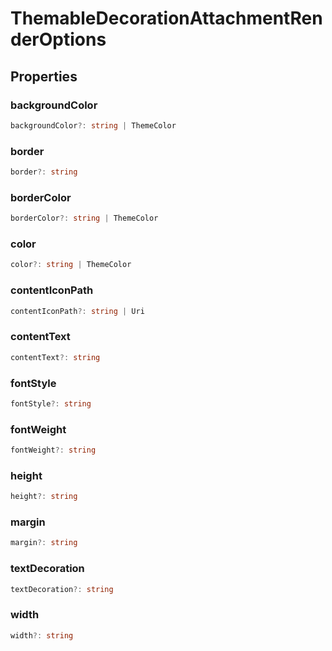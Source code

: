 # ThemableDecorationAttachmentRenderOptions

## Properties

### backgroundColor

```typescript
backgroundColor?: string | ThemeColor
```

### border

```typescript
border?: string
```

### borderColor

```typescript
borderColor?: string | ThemeColor
```

### color

```typescript
color?: string | ThemeColor
```

### contentIconPath

```typescript
contentIconPath?: string | Uri
```

### contentText

```typescript
contentText?: string
```

### fontStyle

```typescript
fontStyle?: string
```

### fontWeight

```typescript
fontWeight?: string
```

### height

```typescript
height?: string
```

### margin

```typescript
margin?: string
```

### textDecoration

```typescript
textDecoration?: string
```

### width

```typescript
width?: string
```

[ThemeColor]: ThemeColor.md
[Uri]: Uri.md
